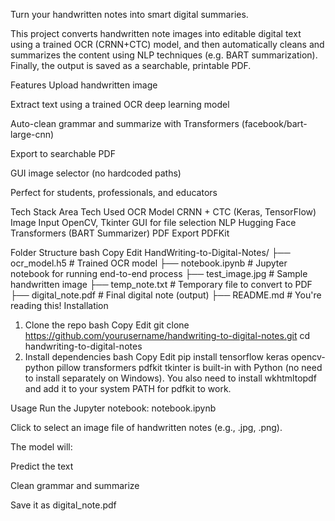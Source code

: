 Turn your handwritten notes into smart digital summaries.

This project converts handwritten note images into editable digital text using a trained OCR (CRNN+CTC) model, and then automatically cleans and summarizes the content using NLP techniques (e.g. BART summarization). Finally, the output is saved as a searchable, printable PDF.

 Features
 Upload handwritten image

 Extract text using a trained OCR deep learning model

 Auto-clean grammar and summarize with Transformers (facebook/bart-large-cnn)

 Export to searchable PDF

 GUI image selector (no hardcoded paths)

 Perfect for students, professionals, and educators

 Tech Stack
Area	Tech Used
OCR Model	CRNN + CTC (Keras, TensorFlow)
Image Input	OpenCV, Tkinter GUI for file selection
NLP	Hugging Face Transformers (BART Summarizer)
PDF Export	PDFKit

 Folder Structure
bash
Copy
Edit
HandWriting-to-Digital-Notes/
├── ocr_model.h5              # Trained OCR model
├── notebook.ipynb            # Jupyter notebook for running end-to-end process
├── test_image.jpg            # Sample handwritten image
├── temp_note.txt             # Temporary file to convert to PDF
├── digital_note.pdf          # Final digital note (output)
├── README.md                 # You're reading this!
 Installation
1. Clone the repo
bash
Copy
Edit
git clone https://github.com/yourusername/handwriting-to-digital-notes.git
cd handwriting-to-digital-notes
2. Install dependencies
bash
Copy
Edit
pip install tensorflow keras opencv-python pillow transformers pdfkit
 tkinter is built-in with Python (no need to install separately on Windows).
 You also need to install wkhtmltopdf and add it to your system PATH for pdfkit to work.

 Usage
Run the Jupyter notebook:
notebook.ipynb

Click to select an image file of handwritten notes (e.g., .jpg, .png).

The model will:

Predict the text

Clean grammar and summarize

Save it as digital_note.pdf
